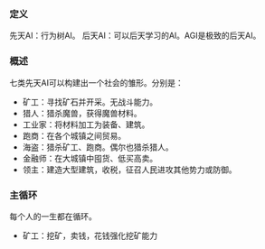 ### 定义
先天AI：行为树AI。
后天AI：可以后天学习的AI。AGI是极致的后天AI。
### 概述
七类先天AI可以构建出一个社会的雏形。分别是：
- 矿工：寻找矿石并开采。无战斗能力。
- 猎人：猎杀魔兽，获得魔兽材料。
- 工业家：将材料加工为装备、建筑。
- 跑商：在各个城镇之间贸易。
- 海盗：猎杀矿工、跑商。偶尔也猎杀猎人。
- 金融师：在大城镇中囤货、低买高卖。
- 领主：建造大型建筑，收税，征召人民进攻其他势力或防御。
### 主循环
每个人的一生都在循环。
- 矿工：挖矿，卖钱，花钱强化挖矿能力